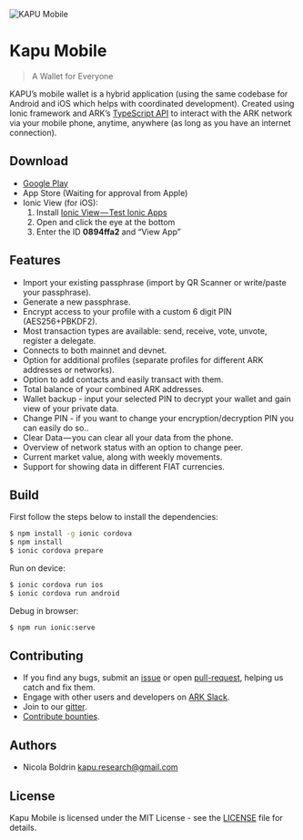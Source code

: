 ![KAPU Mobile](https://i.imgur.com/CplRVkE.jpg)

# Kapu Mobile
> A Wallet for Everyone

KAPU’s mobile wallet is a hybrid application (using the same codebase for Android and iOS which helps with coordinated development). Created using Ionic framework and ARK’s [TypeScript API](https://github.com/ArkEcosystem/ark-ts) to interact with the ARK network via your mobile phone, anytime, anywhere (as long as you have an internet connection).

## Download

- [Google Play](https://play.google.com/store/apps/details?id=io.kapu.wallet.mobile)
- App Store (Waiting for approval from Apple)
- Ionic View (for iOS):
  1. Install [Ionic View — Test Ionic Apps](https://itunes.apple.com/us/app/ionic-view-test-ionic-apps/id1271789931?mt=8)
  1. Open and click the eye at the bottom
  1. Enter the ID **0894ffa2** and “View App”

## Features

- Import your existing passphrase (import by QR Scanner or write/paste your passphrase).
- Generate a new passphrase.
- Encrypt access to your profile with a custom 6 digit PIN (AES256+PBKDF2).
- Most transaction types are available: send, receive, vote, unvote, register a delegate.
- Connects to both mainnet and devnet.
- Option for additional profiles (separate profiles for different ARK addresses or networks).
- Option to add contacts and easily transact with them.
- Total balance of your combined ARK addresses.
- Wallet backup - input your selected PIN to decrypt your wallet and gain view of your private data.
- Change PIN - if you want to change your encryption/decryption PIN you can easily do so..
- Clear Data — you can clear all your data from the phone.
- Overview of network status with an option to change peer.
- Current market value, along with weekly movements.
- Support for showing data in different FIAT currencies.

## Build

First follow the steps below to install the dependencies:

```bash
$ npm install -g ionic cordova
$ npm install
$ ionic cordova prepare
```

Run on device:

```bash
$ ionic cordova run ios
$ ionic cordova run android
```

Debug in browser:

```bash
$ npm run ionic:serve
```

## Contributing

- If you find any bugs, submit an [issue](../../issues) or open [pull-request](../../pulls), helping us catch and fix them.
- Engage with other users and developers on [ARK Slack](https://kapu.io/slack/).
- Join to our [gitter](https://gitter.im/kapu-developers/Lobby).
- [Contribute bounties](./CONTRIBUTING.md).

## Authors
- Nicola Boldrin <kapu.research@gmail.com>

## License

Kapu Mobile is licensed under the MIT License - see the [LICENSE](./LICENSE) file for details.
